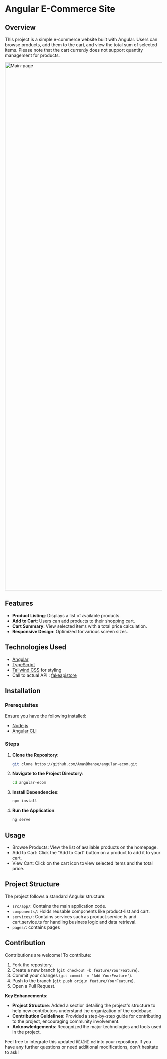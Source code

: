 # Angular E-Commerce Site

## Overview

This project is a simple e-commerce website built with Angular. Users can browse products, add them to the cart, and view the total sum of selected items. Please note that the cart currently does not support quantity management for products.


<img width="1693" alt="Main-page" src="https://github.com/user-attachments/assets/cf3a4756-94df-4977-a1c3-1a924788451a" />

## Features

- **Product Listing**: Displays a list of available products.
- **Add to Cart**: Users can add products to their shopping cart.
- **Cart Summary**: View selected items with a total price calculation.
- **Responsive Design**: Optimized for various screen sizes.

## Technologies Used

- [Angular](https://angular.io/)
- [TypeScript](https://www.typescriptlang.org/)
- [Tailwind CSS](https://tailwindcss.com/) for styling
- Call to actual API : [fakeapistore](https://fakestoreapi.com/docs)

## Installation

### Prerequisites

Ensure you have the following installed:

- [Node.js](https://nodejs.org/)
- [Angular CLI](https://angular.io/cli)

### Steps

1. **Clone the Repository**:

   ```bash
   git clone https://github.com/AmanBhanse/angular-ecom.git
   ```

2. **Navigate to the Project Directory**:
   ```bash
   cd angular-ecom
   ```
3. **Install Dependencies**:
   ```bash
   npm install
   ```
4. **Run the Application**:
   ```bash
   ng serve
   ```

## Usage

- Browse Products: View the list of available products on the homepage.
- Add to Cart: Click the "Add to Cart" button on a product to add it to your cart.
- View Cart: Click on the cart icon to view selected items and the total price.

## Project Structure

The project follows a standard Angular structure:

- `src/app/`: Contains the main application code.
- `components/`: Holds reusable components like product-list and cart.
- `services/`: Contains services such as product.service.ts and cart.service.ts for handling business logic and data retrieval.
- `pages/`: contains pages

## Contribution

Contributions are welcome! To contribute:

1. Fork the repository.
2. Create a new branch (`git checkout -b feature/YourFeature`).
3. Commit your changes (`git commit -m 'Add YourFeature'`).
4. Push to the branch (`git push origin feature/YourFeature`).
5. Open a Pull Request.

**Key Enhancements:**

- **Project Structure**: Added a section detailing the project's structure to help new contributors understand the organization of the codebase.
- **Contribution Guidelines**: Provided a step-by-step guide for contributing to the project, encouraging community involvement.
- **Acknowledgements**: Recognized the major technologies and tools used in the project.

Feel free to integrate this updated `README.md` into your repository. If you have any further questions or need additional modifications, don't hesitate to ask!
